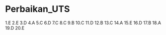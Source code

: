 # Perbaikan_UTS
1.E
2.E
3.D
4.A
5.C
6.D
7.C
8.C
9.B
10.C
11.D
12.B
13.C
14.A
15.E
16.D
17.B
18.A
19.D
20.E
